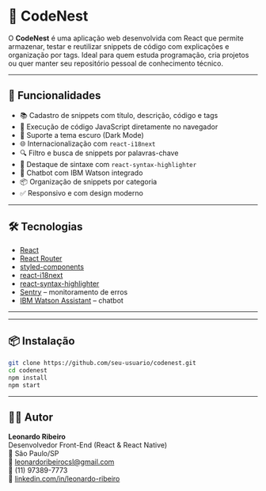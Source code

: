 # 🪺 CodeNest

O **CodeNest** é uma aplicação web desenvolvida com React que permite armazenar, testar e reutilizar snippets de código com explicações e organização por tags. Ideal para quem estuda programação, cria projetos ou quer manter seu repositório pessoal de conhecimento técnico.

---

## 🚀 Funcionalidades

- 📚 Cadastro de snippets com título, descrição, código e tags
- 🎯 Execução de código JavaScript diretamente no navegador
- 🌙 Suporte a tema escuro (Dark Mode)
- 🌐 Internacionalização com `react-i18next`
- 🔍 Filtro e busca de snippets por palavras-chave
- 🧩 Destaque de sintaxe com `react-syntax-highlighter`
- 💬 Chatbot com IBM Watson integrado
- 📦 Organização de snippets por categoria
- ✅ Responsivo e com design moderno

---

## 🛠 Tecnologias

- [React](https://reactjs.org/)
- [React Router](https://reactrouter.com/)
- [styled-components](https://styled-components.com/)
- [react-i18next](https://react.i18next.com/)
- [react-syntax-highlighter](https://github.com/react-syntax-highlighter/react-syntax-highlighter)
- [Sentry](https://sentry.io/) – monitoramento de erros
- [IBM Watson Assistant](https://www.ibm.com/cloud/watson-assistant) – chatbot

---

<!-- ## 📦 Instalação

![Preview do CodeNest](./public/demo.gif)  
*Interface limpa, com modo escuro e destaque de código.* -->

---

## 📦 Instalação

```bash
git clone https://github.com/seu-usuario/codenest.git
cd codenest
npm install
npm start
```

---

## 👨‍💻 Autor

**Leonardo Ribeiro**  
Desenvolvedor Front-End (React & React Native)  
📍 São Paulo/SP  
📧 leonardoribeirocsl@gmail.com  
📱 (11) 97389-7773  
🔗 [linkedin.com/in/leonardo-ribeiro](https://www.linkedin.com/in/leonardo-ribeiro/)